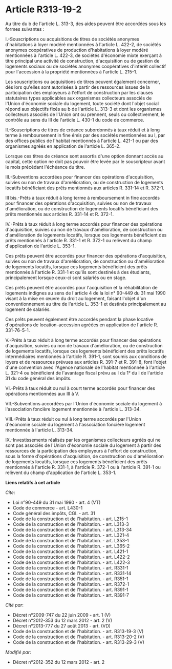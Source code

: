 # Article R313-19-2

Au titre du b de l'article L. 313-3, des aides peuvent être accordées sous les formes suivantes : 

I.-Souscriptions ou acquisitions de titres de sociétés anonymes d'habitations à loyer modéré mentionnées à l'article L.
422-2, de sociétés anonymes coopératives de production d'habitations à loyer modéré mentionnées à l'article L. 422-3, de
sociétés d'économie mixte exerçant à titre principal une activité de construction, d'acquisition ou de gestion de logements
sociaux ou de sociétés anonymes coopératives d'intérêt collectif pour l'accession à la propriété mentionnées à l'article L.
215-1. 

Les souscriptions ou acquisitions de titres peuvent également concerner, dès lors qu'elles sont autorisées à partir des
ressources issues de la participation des employeurs à l'effort de construction par les clauses statutaires types applicables
aux organismes collecteurs associés de l'Union d'économie sociale du logement, toute société dont l'objet social répond aux
objectifs fixés au b de l'article L. 313-3 et dont les organismes collecteurs associés de l'Union ont ou prennent, seuls ou
collectivement, le contrôle au sens du III de l'article L. 430-1 du code de commerce. 

II.-Souscriptions de titres de créance subordonnés à taux réduit et à long terme à remboursement in fine émis par des
sociétés mentionnées au I, par des offices publics de l'habitat mentionnés à l'article L. 421-1 ou par des organismes agréés
en application de l'article L. 365-2. 

Lorsque ces titres de créance sont assortis d'une option donnant accès au capital, cette option ne doit pas pouvoir être
levée par le souscripteur avant le mois précédant l'échéance du titre. 

III.-Subventions accordées pour financer des opérations d'acquisition, suivies ou non de travaux d'amélioration, ou de
construction de logements locatifs bénéficiant des prêts mentionnés aux articles R. 331-14 et R. 372-1. 

III bis.-Prêts à taux réduit à long terme à remboursement in fine accordés pour financer des opérations d'acquisition,
suivies ou non de travaux d'amélioration, ou de construction de logements locatifs bénéficiant des prêts mentionnés aux
articles R. 331-14 et R. 372-1. 

IV.-Prêts à taux réduit à long terme accordés pour financer des opérations d'acquisition, suivies ou non de travaux
d'amélioration, de construction ou d'amélioration de logements locatifs, lorsque ces logements bénéficient des prêts
mentionnés à l'article R. 331-1 et R. 372-1 ou relèvent du champ d'application de l'article L. 353-1. 

Ces prêts peuvent être accordés pour financer des opérations d'acquisition, suivies ou non de travaux d'amélioration, de
construction ou d'amélioration de logements locatifs, lorsque ces logements bénéficient des prêts mentionnés à l'article R.
331-1 et qu'ils sont destinés à des étudiants, principalement lorsque ceux-ci sont salariés ou en stage. 

Ces prêts peuvent être accordés pour l'acquisition et la réhabilitation de logements indignes au sens de l'article 4 de la
loi n° 90-449 du 31 mai 1990 visant à la mise en œuvre du droit au logement, faisant l'objet d'un conventionnement au titre
de l'article L. 353-1 et destinés principalement au logement de salariés. 

Ces prêts peuvent également être accordés pendant la phase locative d'opérations de location-accession agréées en application
de l'article R. 331-76-5-1. 

V.-Prêts à taux réduit à long terme accordés pour financer des opérations d'acquisition, suivies ou non de travaux
d'amélioration, ou de construction de logements locatifs, lorsque ces logements bénéficient des prêts locatifs intermédiaires
mentionnés à l'article R. 391-1, sont soumis aux conditions de loyers et de ressources prévues aux articles R. 391-7 et R.
391-8, font l'objet d'une convention avec l'Agence nationale de l'habitat mentionnée à l'article L. 321-4 ou bénéficient de
l'avantage fiscal prévu au l du 1° du I de l'article 31 du code général des impôts. 

VI.-Prêts à taux réduit ou nul à court terme accordés pour financer des opérations mentionnées aux III à V. 

VII.-Subventions accordées par l'Union d'économie sociale du logement à l'association foncière logement mentionnée à
l'article L. 313-34. 

VIII.-Prêts à taux réduit ou nul à long terme accordés par l'Union d'économie sociale du logement à l'association foncière
logement mentionnée à l'article L. 313-34. 

IX.-Investissements réalisés par les organismes collecteurs agréés qui ne sont pas associés de l'Union d'économie sociale du
logement à partir des ressources de la participation des employeurs à l'effort de construction, sous la forme d'opérations
d'acquisition, de construction ou d'amélioration de logements locatifs, lorsque ces logements bénéficient des prêts
mentionnés à l'article R. 331-1, à l'article R. 372-1 ou à l'article R. 391-1 ou relèvent du champ d'application de l'article
L. 353-1.

**Liens relatifs à cet article**

_Cite_:

  - Loi n°90-449 du 31 mai 1990 - art. 4 (VT)
  - Code de commerce - art. L430-1
  - Code général des impôts, CGI. - art. 31
  - Code de la construction et de l'habitation. - art. L215-1
  - Code de la construction et de l'habitation. - art. L313-3
  - Code de la construction et de l'habitation. - art. L313-34
  - Code de la construction et de l'habitation. - art. L321-4
  - Code de la construction et de l'habitation. - art. L353-1
  - Code de la construction et de l'habitation. - art. L365-2
  - Code de la construction et de l'habitation. - art. L421-1
  - Code de la construction et de l'habitation. - art. L422-2
  - Code de la construction et de l'habitation. - art. L422-3
  - Code de la construction et de l'habitation. - art. R331-1
  - Code de la construction et de l'habitation. - art. R331-14
  - Code de la construction et de l'habitation. - art. R351-1
  - Code de la construction et de l'habitation. - art. R372-1
  - Code de la construction et de l'habitation. - art. R391-1
  - Code de la construction et de l'habitation. - art. R391-7

_Cité par_:

  - Décret n°2009-747 du 22 juin 2009 - art. 1 (V)
  - Décret n°2012-353 du 12 mars 2012 - art. 2 (V)
  - Décret n°2013-777 du 27 août 2013 - art. (VD)
  - Code de la construction et de l'habitation. - art. R313-19-3 (V)
  - Code de la construction et de l'habitation. - art. R313-20-2 (V)
  - Code de la construction et de l'habitation. - art. R313-29-3 (V)

_Modifié par_:

  - Décret n°2012-352 du 12 mars 2012 - art. 2
